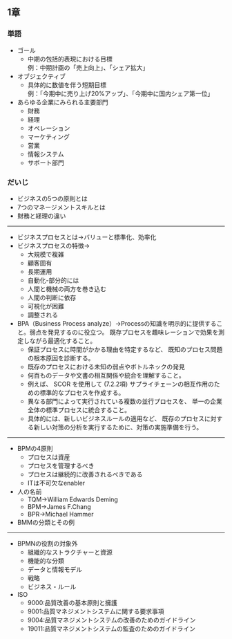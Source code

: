 ## 1章
### 単語
* ゴール
  * 中期の包括的表現における目標  
  例：中期計画の「売上向上」、「シェア拡大」
* オブジェクティブ
  * 具体的に数値を伴う短期目標  
  例：「今期中に売り上げ20%アップ」、「今期中に国内シェア第一位」
* あらゆる企業にみられる主要部門
  * 財務
  * 経理
  * オペレーション
  * マーケティング
  * 営業
  * 情報システム
  * サポート部門


### だいじ

* ビジネスの5つの原則とは
* 7つのマネージメントスキルとは
* 財務と経理の違い
*** 
* ビジネスプロセスとは→バリューと標準化、効率化
* ビジネスプロセスの特徴→
  * 大規模で複雑
  * 顧客固有
  * 長期運用
  * 自動化-部分的には
  * 人間と機械の両方を巻き込む
  * 人間の判断に依存
  * 可視化が困難
  * 調整される
* BPA（Business Process analyze）→Processの知識を明示的に提供すること。弱点を発見するのに役立つ。
既存プロセスを趣味レーションで効果を測定しながら最適化すること。
  * 保証プロセスに時間がかかる理由を特定するなど、 既知のプロセス問題の根本原因を診断する。
  * 既存のプロセスにおける未知の弱点やボトルネックの発見
  * 何百ものデータや文書の相互関係や統合を理解すること。
  * 例えば、 SCOR を使用して (7.2.2項) サプライチェーンの相互作用のための標準的なプロセスを作成する。
  * 異なる部門によって実行されている複数の並行プロセスを、 単一の企業全体の標準プロセスに統合すること。
  * 具体的には、新しいビジネスルールの適用など、 既存のプロセスに対する新しい対策の分析を実行するために、対策の実施準備を行う。
*** 
* BPMの4原則
  * プロセスは資産
  * プロセスを管理するべき
  * プロセスは継続的に改善されるべきである
  * ITは不可欠なenabler
* 人の名前
  * TQM→William Edwards Deming
  * BPM→James F.Chang
  * BPR→Michael Hammer
* BMMの分類とその例
*** 
* BPMNの役割の対象外
  * 組織的なストラクチャーと資源
  * 機能的な分類
  * データと情報モデル
  * 戦略
  * ビジネス・ルール
* ISO
  * 9000:品質改善の基本原則と擁護
  * 9001:品質マネジメントシステムに関する要求事項
  * 9004:品質マネジメントシステムの改善のためのガイドライン
  * 19011:品質マネジメントシステムの監査のためのガイドライン